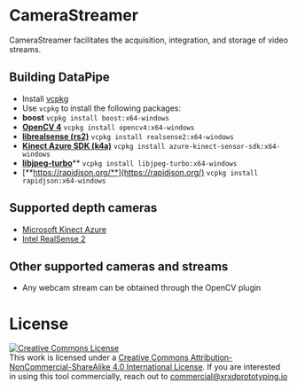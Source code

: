 # CameraStreamer
CameraStreamer facilitates the acquisition, integration, and storage of video streams.

## Building DataPipe
 - Install [vcpkg](https://github.com/microsoft/vcpkg#quick-start-windows)
 - Use `vcpkg` to install the following packages:
 - **boost** `vcpkg install boost:x64-windows`
 - [**OpenCV 4**](https://github.com/opencv/opencv)   `vcpkg install opencv4:x64-windows`
 - [**librealsense (rs2)**](https://github.com/IntelRealSense/librealsense)  `vcpkg install realsense2:x64-windows`
 - [**Kinect Azure SDK (k4a)**](https://github.com/microsoft/Azure-Kinect-Sensor-SDK)  `vcpkg install azure-kinect-sensor-sdk:x64-windows`
 - [**libjpeg-turbo**](https://libjpeg-turbo.org/)** `vcpkg install libjpeg-turbo:x64-windows`
 - [**https://rapidjson.org/**](https://rapidjson.org/) `vcpkg install rapidjson:x64-windows`

## Supported depth cameras
 - [Microsoft Kinect Azure](https://azure.microsoft.com/en-us/services/kinect-dk/)
 - [Intel RealSense 2](https://www.intel.com/content/www/us/en/architecture-and-technology/realsense-overview.html)

## Other supported cameras and streams
 - Any webcam stream can be obtained through the OpenCV plugin

# License
<a rel="license" href="http://creativecommons.org/licenses/by-nc-sa/4.0/"><img alt="Creative Commons License" style="border-width:0" src="https://i.creativecommons.org/l/by-nc-sa/4.0/88x31.png" /></a><br />This work is licensed under a <a rel="license" href="http://creativecommons.org/licenses/by-nc-sa/4.0/">Creative Commons Attribution-NonCommercial-ShareAlike 4.0 International License</a>. If you are interested in using this tool commercially, reach out to commercial@xrxdprototyping.io

